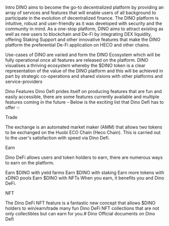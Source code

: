 Intro
DINO aims to become the go-to decentralized platform by providing an array of services and features that will enable users of all background to participate in the evolution of decentralized finance. The DINO platform is intuitive, robust and user-friendly as it was developed with security and the community in mind. As a one-stop platform, DINO aims to attract existing as well as new users to blockchain and De-Fi by integrating DEX liquidity, offering Staking Support and other innovative features that make the DINO platform the preferential De-Fi application on HECO and other chains.

Use-cases of DINO are varied and form the DINO Ecosystem which will be fully operational once all features are released on the platform. DINO visualises a thriving ecosystem whereby the $DINO token is a clear representation of the value of the DINO platform and this will be achieved in part by strategic co-operations and shared visions with other platforms and service-providers

Dino Features
Dino Defi prides itself on producing features that are fun and easily accessible, there are some features currently available and multiple features coming in the future – Below is the exciting list that Dino Defi has to offer -:

Trade

The exchange is an automated market maker (AMM) that allows two tokens to be exchanged on the Huobi ECO Chain (Heco Chain). This is carried out to the user's satisfaction with speed via Dino Defi.

Earn

Dino DeFi allows users and token holders to earn, there are numerous ways to earn on the platform.

Earn $DINO with yield farms
Earn $DINO with staking
Earn more tokens with xDINO pools
Earn $DINO with NFTs
When you earn, it benefits you and Dino DeFi.

NFT

The Dino DeFi NFT feature is a fantastic new concept that allows $DINO holders to win/earn/trade many fun Dino DeFi NFT collections that are not only collectibles but can earn for you.# Dino
Official documents on Dino Defi
